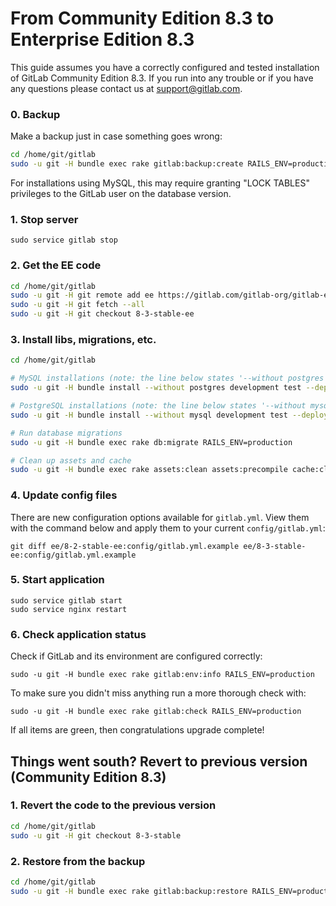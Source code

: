 # From Community Edition 8.3 to Enterprise Edition 8.3

This guide assumes you have a correctly configured and tested installation of
GitLab Community Edition 8.3. If you run into any trouble or if you have any
questions please contact us at [support@gitlab.com].

### 0. Backup

Make a backup just in case something goes wrong:

```bash
cd /home/git/gitlab
sudo -u git -H bundle exec rake gitlab:backup:create RAILS_ENV=production
```

For installations using MySQL, this may require granting "LOCK TABLES"
privileges to the GitLab user on the database version.

### 1. Stop server

    sudo service gitlab stop

### 2. Get the EE code

```bash
cd /home/git/gitlab
sudo -u git -H git remote add ee https://gitlab.com/gitlab-org/gitlab-ee.git
sudo -u git -H git fetch --all
sudo -u git -H git checkout 8-3-stable-ee
```

### 3. Install libs, migrations, etc.

```bash
cd /home/git/gitlab

# MySQL installations (note: the line below states '--without postgres')
sudo -u git -H bundle install --without postgres development test --deployment

# PostgreSQL installations (note: the line below states '--without mysql')
sudo -u git -H bundle install --without mysql development test --deployment

# Run database migrations
sudo -u git -H bundle exec rake db:migrate RAILS_ENV=production

# Clean up assets and cache
sudo -u git -H bundle exec rake assets:clean assets:precompile cache:clear RAILS_ENV=production
```

### 4. Update config files

There are new configuration options available for `gitlab.yml`. View them with
the command below and apply them to your current `config/gitlab.yml`:

```
git diff ee/8-2-stable-ee:config/gitlab.yml.example ee/8-3-stable-ee:config/gitlab.yml.example
```

### 5. Start application

    sudo service gitlab start
    sudo service nginx restart

### 6. Check application status

Check if GitLab and its environment are configured correctly:

    sudo -u git -H bundle exec rake gitlab:env:info RAILS_ENV=production

To make sure you didn't miss anything run a more thorough check with:

    sudo -u git -H bundle exec rake gitlab:check RAILS_ENV=production

If all items are green, then congratulations upgrade complete!

## Things went south? Revert to previous version (Community Edition 8.3)

### 1. Revert the code to the previous version

```bash
cd /home/git/gitlab
sudo -u git -H git checkout 8-3-stable
```

### 2. Restore from the backup

```bash
cd /home/git/gitlab
sudo -u git -H bundle exec rake gitlab:backup:restore RAILS_ENV=production
```

[support@gitlab.com]: mailto:support@gitlab.com
